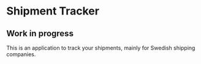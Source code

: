 # Shipment Tracker
## Work in progress
This is an application to track your shipments, mainly for Swedish shipping companies.